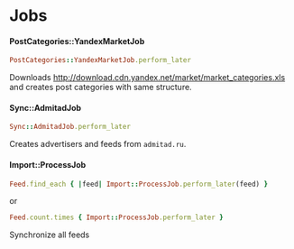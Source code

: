 # Jobs

#### PostCategories::YandexMarketJob

```ruby
PostCategories::YandexMarketJob.perform_later
```
Downloads http://download.cdn.yandex.net/market/market_categories.xls and creates
post categories with same structure.

#### Sync::AdmitadJob

```ruby
Sync::AdmitadJob.perform_later
```

Creates advertisers and feeds from `admitad.ru`.

#### Import::ProcessJob

```ruby
Feed.find_each { |feed| Import::ProcessJob.perform_later(feed) }
```
or
```ruby
Feed.count.times { Import::ProcessJob.perform_later }
```

Synchronize all feeds
